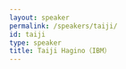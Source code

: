 ```yaml
---
layout: speaker
permalink: /speakers/taiji/
id: taiji
type: speaker
title: Taiji Hagino（IBM）
---
```

